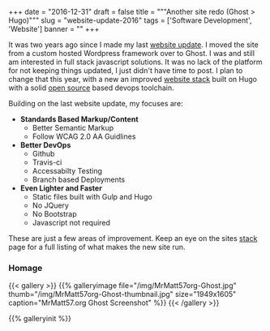 +++
date = "2016-12-31"
draft = false
title = """Another site redo (Ghost > Hugo)"""
slug = "website-update-2016"
tags = ['Software Development', 'Website']
banner = ""
+++

It was two years ago since I made my last [website update](/posts/website-update-2014/). I moved the site from a custom hosted Wordpress framework over to Ghost.  I was and still am interested in full stack javascript solutions.  It was no lack of the platform for not keeping things updated, I just didn't have time to post.  I plan to change that this year, with a new an improved [website stack](/stack/) built on Hugo with a solid [open source](https://github.com/MrMatt57/MrMatt57.org) based devops toolchain.

Building on the last website update, my focuses are:

- **Standards Based Markup/Content**
    - Better Semantic Markup
    - Follow WCAG 2.0 AA Guidlines
- **Better DevOps**
    - Github
    - Travis-ci
    - Accessabilty Testing
    - Branch based Deployments
- **Even Lighter and Faster**
	- Static files built with Gulp and Hugo
    - No JQuery
    - No Bootstrap
    - Javascript not required

These are just a few areas of improvement. Keep an eye on the sites [stack](/stack/) page for a full listing of what makes the new site run.

### Homage

{{< gallery >}}
{{% galleryimage file="/img/MrMatt57org-Ghost.jpg" thumb="/img/MrMatt57org-Ghost-thumbnail.jpg" size="1949x1605" caption="MrMatt57.org Ghost Screenshot" %}}
{{< /gallery >}}

{{% galleryinit %}}